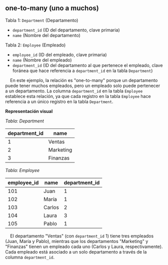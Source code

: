 ## one-to-many (uno a muchos)

Tabla 1: `Department` (Departamento)

+ `department_id` (ID del departamento, clave primaria)
+ `name` (Nombre del departamento)

Tabla 2: `Employee` (Empleado)

+ `employee_id` (ID del empleado, clave primaria)
+ `name` (Nombre del empleado)
+ `department_id` (ID del departamento al que pertenece el empleado, clave foránea que hace referencia a `department_id` en la tabla `Department`)

    En este ejemplo, la relación es "one-to-many" porque un departamento puede tener muchos empleados, pero un empleado solo puede pertenecer a un departamento. La columna `department_id` en la tabla `Employee` establece esta relación, ya que cada registro en la tabla `Employee` hace referencia a un único registro en la tabla `Department`.

**Representación visual**

*Tabla: Department*

| department_id | name      |
| ------------- | --------- |
| 1             | Ventas    |
| 2             | Marketing |
| 3             | Finanzas  |

*Tabla: Employee*

| employee_id | name   | department_id |
| ----------- | ------ | ------------- |
| 101         | Juan   | 1             |
| 102         | María  | 1             |
| 103         | Carlos | 2             |
| 104         | Laura  | 3             |
| 105         | Pablo  | 1             |

    El departamento "Ventas" (con `department_id` 1) tiene tres empleados (Juan, María y Pablo), mientras que los departamentos "Marketing" y "Finanzas" tienen un empleado cada uno (Carlos y Laura, respectivamente). Cada empleado está asociado a un solo departamento a través de la columna `department_id`.
